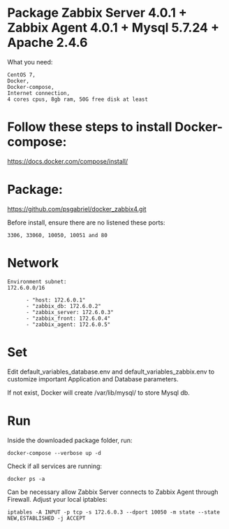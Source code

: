 # Package Zabbix Server 4.0.1 + Zabbix Agent 4.0.1 + Mysql 5.7.24 + Apache 2.4.6

What you need:
```
CentOS 7, 
Docker, 
Docker-compose, 
Internet connection, 
4 cores cpus, 8gb ram, 50G free disk at least
```

# Follow these steps to install Docker-compose:
https://docs.docker.com/compose/install/

# Package:
https://github.com/psgabriel/docker_zabbix4.git

Before install, ensure there are no listened these ports:
```
3306, 33060, 10050, 10051 and 80
```
# Network
```
Environment subnet: 
172.6.0.0/16

      - "host: 172.6.0.1"
      - "zabbix_db: 172.6.0.2"
      - "zabbix_server: 172.6.0.3"
      - "zabbix_front: 172.6.0.4"
      - "zabbix_agent: 172.6.0.5"
```
# Set
Edit default_variables_database.env and default_variables_zabbix.env to customize important Application and Database parameters.

If not exist, Docker will create /var/lib/mysql/ to store Mysql db.

# Run
Inside the downloaded package folder, run:
```
docker-compose --verbose up -d
```
Check if all services are running:
```
docker ps -a
```
Can be necessary allow Zabbix Server connects to Zabbix Agent through Firewall.
Adjust your local iptables:
```
iptables -A INPUT -p tcp -s 172.6.0.3 --dport 10050 -m state --state NEW,ESTABLISHED -j ACCEPT
```
